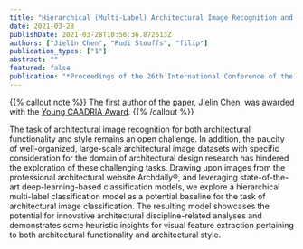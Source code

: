 ```yaml
---
title: "Hierarchical (Multi-Label) Architectural Image Recognition and Classification"
date: 2021-03-28
publishDate: 2021-03-28T10:56:36.872613Z
authors: ["Jielin Chen", "Rudi Stouffs", "filip"]
publication_types: ["1"]
abstract: ""
featured: false
publication: "*Proceedings of the 26th International Conference of the Association for Computer-Aided Architectural Design Research in Asia (CAADRIA) 2021*"
---
```

{{% callout note %}}
The first author of the paper, Jielin Chen, was awarded with the [Young CAADRIA Award](https://caadria2021.org/award-winners).
{{% /callout %}}

The task of architectural image recognition for both architectural functionality and style remains an open challenge. In addition, the paucity of well-organized, large-scale architectural image datasets with specific consideration for the domain of architectural design research has hindered the exploration of these challenging tasks. Drawing upon images from the professional architectural website Archdaily®, and leveraging state-of-the-art deep-learning-based classification models, we explore a hierarchical multi-label classification model as a potential baseline for the task of architectural image classification. The resulting model showcases the potential for innovative architectural discipline-related analyses and demonstrates some heuristic insights for visual feature extraction pertaining to both architectural functionality and architectural style.